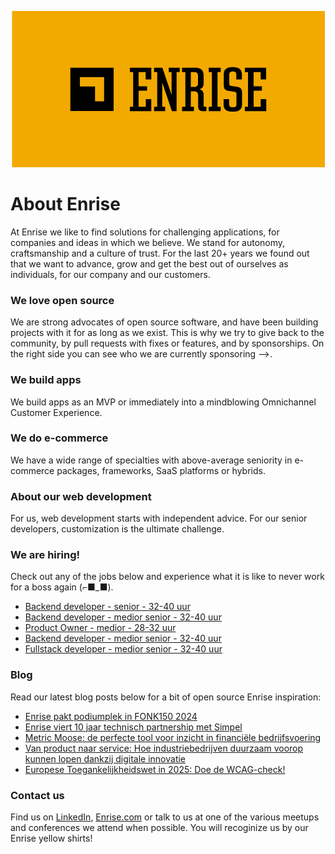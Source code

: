 <p align="center"><a href="https://enrise.com" target="_blank"><img src="https://github.com/enrise/.github/blob/master/images/logo.png?raw=true"></a></p>

# About Enrise

At Enrise we like to find solutions for challenging applications, for companies and ideas in which we believe. We stand for autonomy, craftsmanship and a culture of trust. For the last 20+ years we found out that we want to advance, grow and get the best out of ourselves as individuals, for our company and our customers.

### We love open source

We are strong advocates of open source software, and have been building projects with it for as long as we exist.
This is why we try to give back to the community, by pull requests with fixes or features, and by sponsorships.
On the right side you can see who we are currently sponsoring -->.

### We build apps
We build apps as an MVP or immediately into a mindblowing Omnichannel Customer Experience.

### We do e-commerce
We have a wide range of specialties with above-average seniority in e-commerce packages, frameworks, SaaS platforms or hybrids.

### About our web development
For us, web development starts with independent advice. For our senior developers, customization is the ultimate challenge.

### We are hiring!

Check out any of the jobs below and experience what it is like to never work for a boss again (⌐■_■).

<!-- JOB-LIST:START -->
- [Backend developer - senior - 32-40 uur](https://jobs.enrise.com/backend-developer)
- [Backend developer - medior senior - 32-40 uur](https://jobs.enrise.com/backend-developer-team-enigma/nl?token=7dff2b3adb1a1555ee5d26d0dbad1722)
- [Product Owner - medior - 28-32 uur](https://jobs.enrise.com/product-owner-team-motivo/nl)
- [Backend developer - medior senior - 32-40 uur](https://jobs.enrise.com/backend-developer-team-motivo-2/nl)
- [Fullstack developer - medior senior - 32-40 uur](https://jobs.enrise.com/fullstack-developer-team-motivo/nl)
<!-- JOB-LIST:END -->

### Blog

Read our latest blog posts below for a bit of open source Enrise inspiration:

<!-- POST-LIST:START -->
- [Enrise pakt podiumplek in FONK150 2024](https://enrise.com/2024/11/enrise-in-fonk150-best-agencies-2024/)
- [Enrise viert 10 jaar technisch partnership met Simpel](https://enrise.com/2024/11/enrise-viert-10-jaar-technisch-partnership-met-simpel/)
- [Metric Moose: de perfecte tool voor inzicht in financiële bedrijfsvoering](https://enrise.com/2024/10/finance-tool/)
- [Van product naar service: Hoe industriebedrijven duurzaam voorop kunnen lopen dankzij digitale innovatie](https://enrise.com/2024/10/van-product-naar-service-hoe-industriebedrijven-met-digitale-innovatie-voorop-kunnen-lopen-met-duurzaamheid/)
- [Europese Toegankelijkheidswet in 2025: Doe de WCAG-check!](https://enrise.com/2024/10/check-hoe-toegankelijk-jouw-website-is/)
<!-- POST-LIST:END -->

### Contact us

Find us on <a href="https://www.linkedin.com/company/enrise/" target="_blank">LinkedIn</a>, <a href="https://enrise.com" target="_blank">Enrise.com</a> or talk to us at one of the various meetups and conferences we attend when possible. You will recoginize us by our Enrise yellow shirts!
